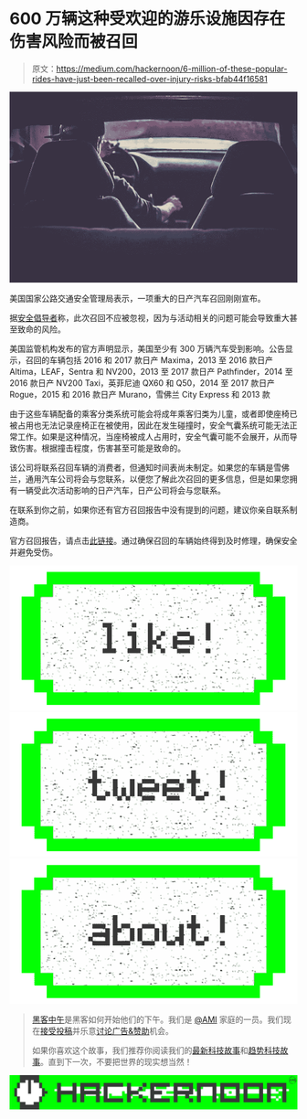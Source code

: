 # 600 万辆这种受欢迎的游乐设施因存在伤害风险而被召回

> 原文：<https://medium.com/hackernoon/6-million-of-these-popular-rides-have-just-been-recalled-over-injury-risks-bfab44f16581>

![](img/e495641cc15fc6f4ec349c95c8a0f74d.png)

美国国家公路交通安全管理局表示，一项重大的日产汽车召回刚刚宣布。

据[安全倡导者](http://www.thenblawgroup.com/major-nissan-recalls-impact-over-6-million-vehicles/)称，此次召回不应被忽视，因为与活动相关的问题可能会导致重大甚至致命的风险。

美国监管机构发布的官方声明显示，美国至少有 300 万辆汽车受到影响。公告显示，召回的车辆包括 2016 和 2017 款日产 Maxima，2013 至 2016 款日产 Altima，LEAF，Sentra 和 NV200，2013 至 2017 款日产 Pathfinder，2014 至 2016 款日产 NV200 Taxi，英菲尼迪 QX60 和 Q50，2014 至 2017 款日产 Rogue，2015 和 2016 款日产 Murano，雪佛兰 City Express 和 2013 款

由于这些车辆配备的乘客分类系统可能会将成年乘客归类为儿童，或者即使座椅已被占用也无法记录座椅正在被使用，因此在发生碰撞时，安全气囊系统可能无法正常工作。如果是这种情况，当座椅被成人占用时，安全气囊可能不会展开，从而导致伤害。根据撞击程度，伤害甚至可能是致命的。

该公司将联系召回车辆的消费者，但通知时间表尚未制定。如果您的车辆是雪佛兰，通用汽车公司将会与您联系，以便您了解此次召回的更多信息，但是如果您拥有一辆受此次活动影响的日产汽车，日产公司将会与您联系。

在联系到你之前，如果你还有官方召回报告中没有提到的问题，建议你亲自联系制造商。

官方召回报告，请点击[此链接](http://www-odi.nhtsa.dot.gov/owners/SearchResults?searchType=ID&targetCategory=R&searchCriteria.nhtsa_ids=16V244000&refurl=rss)。通过确保召回的车辆始终得到及时修理，确保安全并避免受伤。

[![](img/50ef4044ecd4e250b5d50f368b775d38.png)](http://bit.ly/HackernoonFB)[![](img/979d9a46439d5aebbdcdca574e21dc81.png)](https://goo.gl/k7XYbx)[![](img/2930ba6bd2c12218fdbbf7e02c8746ff.png)](https://goo.gl/4ofytp)

> [黑客中午](http://bit.ly/Hackernoon)是黑客如何开始他们的下午。我们是 [@AMI](http://bit.ly/atAMIatAMI) 家庭的一员。我们现在[接受投稿](http://bit.ly/hackernoonsubmission)并乐意[讨论广告&赞助](mailto:partners@amipublications.com)机会。
> 
> 如果你喜欢这个故事，我们推荐你阅读我们的[最新科技故事](http://bit.ly/hackernoonlatestt)和[趋势科技故事](https://hackernoon.com/trending)。直到下一次，不要把世界的现实想当然！

[![](img/be0ca55ba73a573dce11effb2ee80d56.png)](https://goo.gl/Ahtev1)